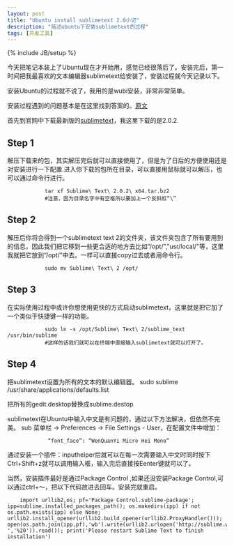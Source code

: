 ```yaml
---
layout: post
title: "Ubuntu install sublimetext 2.0小记"
description: "简述ubuntu下安装sublimetext的过程"
tags: [开发工具]
---
```

{% include JB/setup %}


今天把笔记本装上了Ubuntu现在才开始用，感觉已经很落后了。安装完后，第一时间把我最喜欢的文本编辑器sublimetext给安装了，安装过程就今天记录以下。

安装Ubuntu的过程就不说了，我用的是wubi安装，非常非常简单。

安装过程遇到的问题基本是在这里找到答案的。[原文](http://www.technoreply.com/how-to-install-sublime-text-2-on-ubuntu-12-04-unity/)

首先到官网中下载最新版的[sublimetext](http://www.sublimetext.com/2)，我这里下载的是2.0.2.

## Step 1
解压下载来的包，其实解压完后就可以直接使用了，但是为了日后的方便使用还是对安装进行一下配置.进入你下载的包所在目录，可以直接用鼠标就可以解压，也可以通过命令行进行。

                tar xf Sublime\ Text\ 2.0.2\ x64.tar.bz2
                #注意，因为目录名字中有空格所以要加上一个反斜杠“\”

##  Step 2
解压后你将会得到一个sublimetext text 2的文件夹，该文件夹包含了所有要用到的信息，因此我们把它移到一些更合适的地方去比如“/opt/”,"usr/local/"等，这里我就把它放到“/opt/”中去。一样可以直接copy过去或者用命令行。

                sudo mv Sublime\ Text\ 2 /opt/

## Step 3
在实际使用过程中或许你想使用更快的方式启动sublimetext，这里就是把它加了一个类似于快捷键一样的功能。

                sudo ln -s /opt/Sublime\ Text\ 2/sublime_text /usr/bin/sublime
                #这样的话我们就可以在终端中直接输入sublimetext就可以打开了。

## Step 4
把sublimetext设置为所有的文本的默认编辑器。
                sudo sublime /usr/share/applications/defaults.list

把所有的gedit.desktop替换成sublime.destop

sublimetext在Ubuntu中输入中文是有问题的，通过以下方法解决，但依然不完美。
sub
菜单栏 -> Preferences -> File Settings - User，在配置文件中增加：
                
                 “font_face”: “WenQuanYi Micro Hei Mono”

通过安装一个插件：inputhelper后就可以在每一次需要输入中文时同时按下Ctrl+Shift+z就可以调用输入框，输入完后直接按Eenter键就可以了。

当然，安装插件最好是通过Package Control ,如果还没安装Package Control,可以通过ctrl+～，把以下代码放进去回车。安装完就重启。

		import urllib2,os; pf='Package Control.sublime-package'; ipp=sublime.installed_packages_path(); os.makedirs(ipp) if not os.path.exists(ipp) else None; urllib2.install_opener(urllib2.build_opener(urllib2.ProxyHandler())); open(os.path.join(ipp,pf),'wb').write(urllib2.urlopen('http://sublime.wbond.net/'+pf.replace(' ','%20')).read()); print('Please restart Sublime Text to finish installation')
